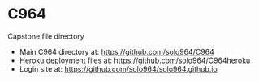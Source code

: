 # C964

Capstone file directory
* Main C964 directory at: https://github.com/solo964/C964
* Heroku deployment files at: https://github.com/solo964/C964heroku
* Login site at: https://github.com/solo964/solo964.github.io
